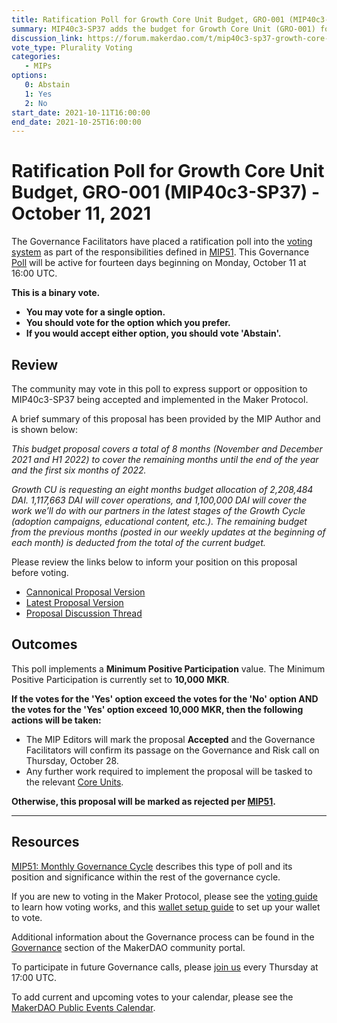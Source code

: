 ```yaml
---
title: Ratification Poll for Growth Core Unit Budget, GRO-001 (MIP40c3-SP37) - October 11, 2021
summary: MIP40c3-SP37 adds the budget for Growth Core Unit (GRO-001) for November 2021 through June 2022.
discussion_link: https://forum.makerdao.com/t/mip40c3-sp37-growth-core-unit-budget-gro-001/10228
vote_type: Plurality Voting
categories:
   - MIPs
options:
   0: Abstain
   1: Yes
   2: No
start_date: 2021-10-11T16:00:00
end_date: 2021-10-25T16:00:00
---
```

# Ratification Poll for Growth Core Unit Budget, GRO-001 (MIP40c3-SP37) - October 11, 2021

The Governance Facilitators have placed a ratification poll into the [voting system](https://vote.makerdao.com/polling) as part of the responsibilities defined in [MIP51](https://mips.makerdao.com/mips/details/MIP51). This Governance [Poll](https://community-development.makerdao.com/en/learn/governance/on-chain-gov) will be active for fourteen days beginning on Monday, October 11 at 16:00 UTC.

**This is a binary vote.** 
- **You may vote for a single option.** 
- **You should vote for the option which you prefer.**
- **If you would accept either option, you should vote 'Abstain'.**

## Review

The community may vote in this poll to express support or opposition to MIP40c3-SP37 being accepted and implemented in the Maker Protocol.

A brief summary of this proposal has been provided by the MIP Author and is shown below:

*This budget proposal covers a total of 8 months (November and December 2021 and H1 2022) to cover the remaining months until the end of the year and the first six months of 2022.*

*Growth CU is requesting an eight months budget allocation of 2,208,484 DAI. 1,117,663 DAI will cover operations, and 1,100,000 DAI will cover the work we’ll do with our partners in the latest stages of the Growth Cycle (adoption campaigns, educational content, etc.). The remaining budget from the previous months (posted in our weekly updates at the beginning of each month) is deducted from the total of the current budget.*

Please review the links below to inform your position on this proposal before voting.
* [Cannonical Proposal Version](https://github.com/makerdao/mips/blob/3fbfda3cf6326fd0f77cf670f7c0b0cd2dc522b2/MIP40/MIP40c3-Subproposals/MIP40c3-SP37.md)
* [Latest Proposal Version](https://mips.makerdao.com/mips/details/MIP40c3SP37)
* [Proposal Discussion Thread](https://forum.makerdao.com/t/mip40c3-sp37-growth-core-unit-budget-gro-001/10228)

## Outcomes

This poll implements a **Minimum Positive Participation** value. The Minimum Positive Participation is currently set to **10,000 MKR**.

**If the votes for the 'Yes' option exceed the votes for the 'No' option AND the votes for the 'Yes' option exceed 10,000 MKR, then the following actions will be taken:**
* The MIP Editors will mark the proposal **Accepted** and the Governance Facilitators will confirm its passage on the Governance and Risk call on Thursday, October 28. 
* Any further work required to implement the proposal will be tasked to the relevant [Core Units](https://mips.makerdao.com/mips/details/MIP38#mip38c2-core-unit-state).

**Otherwise, this proposal will be marked as rejected per [MIP51](https://mips.makerdao.com/mips/details/MIP51#mip51c2-ratification-poll).**

---

## Resources

[MIP51: Monthly Governance Cycle](https://mips.makerdao.com/mips/details/MIP51) describes this type of poll and its position and significance within the rest of the governance cycle.

If you are new to voting in the Maker Protocol, please see the [voting guide](https://community-development.makerdao.com/en/learn/governance/how-voting-works/) to learn how voting works, and this [wallet setup guide](https://community-development.makerdao.com/en/learn/governance/voting-setup/) to set up your wallet to vote.

Additional information about the Governance process can be found in the [Governance](https://community-development.makerdao.com/en/learn/governance) section of the MakerDAO community portal.

To participate in future Governance calls, please [join us](https://github.com/makerdao/community/tree/master/governance/governance-and-risk-meetings) every Thursday at 17:00 UTC.

To add current and upcoming votes to your calendar, please see the [MakerDAO Public Events Calendar](https://calendar.google.com/calendar/embed?src=makerdao.com_3efhm2ghipksegl009ktniomdk%40group.calendar.google.com&ctz=UTC&mode=week&showCalendars=0&showPrint=0).
